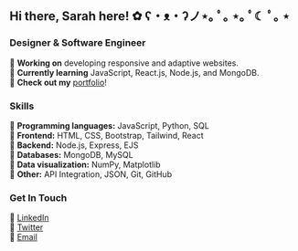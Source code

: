 <h2>Hi there, Sarah here! ✿ ʕ・ᴥ・ʔノ⋆｡ ﾟ｡ ⋆｡ ﾟ☾ ﾟ｡ ⋆ </h2>

<h3>Designer & Software Engineer</h3>
🌷 <strong>Working on</strong> developing responsive and adaptive websites.
<br> 🌷 <strong>Currently learning</strong> JavaScript, React.js, Node.js, and MongoDB.
<br> 🌷 <strong>Check out my</strong> <a href="https://xsarahyu.github.io/portfolio/" target="_blank">portfolio</a>!

<h3>Skills</h3>
🌼 <strong>Programming languages:</strong> JavaScript, Python, SQL
<br> 🌼 <strong>Frontend:</strong> HTML, CSS, Bootstrap, Tailwind, React
<br> 🌼 <strong>Backend:</strong> Node.js, Express, EJS
<br> 🌼 <strong>Databases:</strong> MongoDB, MySQL
<br> 🌼 <strong>Data visualization:</strong> NumPy, Matplotlib
<br> 🌼 <strong>Other:</strong> API Integration, JSON, Git, GitHub

<h3>Get In Touch</h3>
🌸 <a href="https://linkedin.com/in/sarah-a-yu" target="_blank">LinkedIn</a>
<br> 🌸 <a href="https://twitter.com/xsarahyu" target="_blank">Twitter</a>
<br> 🌸 <a href="mailto:xsarahyu@gmail.com" target="_blank">Email</a>
